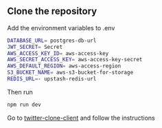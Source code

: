 ## Clone the repository 

Add the environment variables to .env

```bash
DATABASE_URL= postgres-db-url
JWT_SECRET= Secret
AWS_ACCESS_KEY_ID= aws-access-key
AWS_SECRET_ACCESS_KEY= aws-access-key-secret
AWS_DEFAULT_REGION= aws-access-region
S3_BUCKET_NAME= aws-s3-bucket-for-storage
REDIS_URL=- upstash-redis-url
```

Then run
```bash
npm run dev
```

Go to [twitter-clone-client](https://github.com/KGLikith/twitter-clone-client) and follow the instructions
